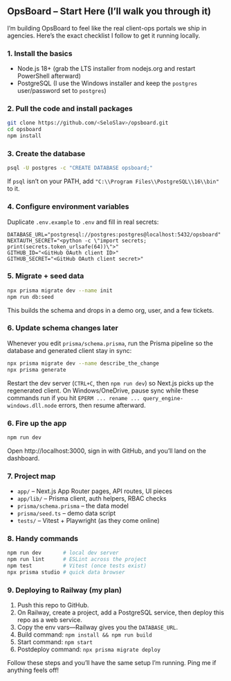 ## OpsBoard – Start Here (I’ll walk you through it)

I’m building OpsBoard to feel like the real client-ops portals we ship in agencies. Here’s the exact checklist I follow to get it running locally.

### 1. Install the basics
- Node.js 18+ (grab the LTS installer from nodejs.org and restart PowerShell afterward)
- PostgreSQL (I use the Windows installer and keep the `postgres` user/password set to `postgres`)

### 2. Pull the code and install packages
```bash
git clone https://github.com/<SeloSlav>/opsboard.git
cd opsboard
npm install
```

### 3. Create the database
```bash
psql -U postgres -c "CREATE DATABASE opsboard;"
```
If `psql` isn’t on your PATH, add `"C:\\Program Files\\PostgreSQL\\16\\bin"` to it.

### 4. Configure environment variables
Duplicate `.env.example` to `.env` and fill in real secrets:
```
DATABASE_URL="postgresql://postgres:postgres@localhost:5432/opsboard"
NEXTAUTH_SECRET="<python -c \"import secrets; print(secrets.token_urlsafe(64))\">"
GITHUB_ID="<GitHub OAuth client ID>"
GITHUB_SECRET="<GitHub OAuth client secret>"
```
### 5. Migrate + seed data
```bash
npx prisma migrate dev --name init
npm run db:seed
```
This builds the schema and drops in a demo org, user, and a few tickets.

### 6. Update schema changes later
Whenever you edit `prisma/schema.prisma`, run the Prisma pipeline so the database and generated client stay in sync:
```bash
npx prisma migrate dev --name describe_the_change
npx prisma generate
```
Restart the dev server (`CTRL+C`, then `npm run dev`) so Next.js picks up the regenerated client. On Windows/OneDrive, pause sync while these commands run if you hit `EPERM ... rename ... query_engine-windows.dll.node` errors, then resume afterward.

### 6. Fire up the app
```bash
npm run dev
```
Open http://localhost:3000, sign in with GitHub, and you’ll land on the dashboard.

### 7. Project map
- `app/` – Next.js App Router pages, API routes, UI pieces
- `app/lib/` – Prisma client, auth helpers, RBAC checks
- `prisma/schema.prisma` – the data model
- `prisma/seed.ts` – demo data script
- `tests/` – Vitest + Playwright (as they come online)

### 8. Handy commands
```bash
npm run dev       # local dev server
npm run lint      # ESLint across the project
npm test          # Vitest (once tests exist)
npx prisma studio # quick data browser
```

### 9. Deploying to Railway (my plan)
1. Push this repo to GitHub.
2. On Railway, create a project, add a PostgreSQL service, then deploy this repo as a web service.
3. Copy the env vars—Railway gives you the `DATABASE_URL`.
4. Build command: `npm install && npm run build`
5. Start command: `npm start`
6. Postdeploy command: `npx prisma migrate deploy`

Follow these steps and you’ll have the same setup I’m running. Ping me if anything feels off!
